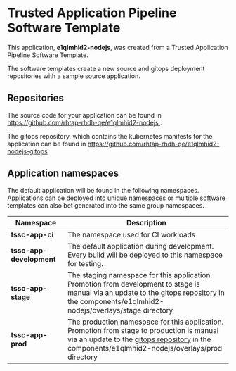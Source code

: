 # Trusted Application Pipeline Software Template

This application, **e1qlmhid2-nodejs**, was created from a Trusted Application Pipeline Software Template.

The software templates create a new source and gitops deployment repositories with a sample source application. 

## Repositories

The source code for your application can be found in [https://github.com/rhtap-rhdh-qe/e1qlmhid2-nodejs ](https://github.com/rhtap-rhdh-qe/e1qlmhid2-nodejs ).
 
The gitops repository, which contains the kubernetes manifests for the application can be found in 
[https://github.com/rhtap-rhdh-qe/e1qlmhid2-nodejs-gitops ](https://github.com/rhtap-rhdh-qe/e1qlmhid2-nodejs-gitops ) 

## Application namespaces 

The default application will be found in the following namespaces. Applications can be deployed into unique namespaces or multiple software templates can also bet generated into the same group namespaces.  

|  Namespace   |  Description   |  
| -------- | -------- |
| **tssc-app-ci** | The namespace used for CI workloads |
| **tssc-app-development** | The default application during development. Every build will be deployed to this namespace for testing. |
| **tssc-app-stage** | The staging namespace for this application. Promotion from development to stage is manual via an update to the [gitops repository](https://github.com/rhtap-rhdh-qe/e1qlmhid2-nodejs-gitops ) in the components/e1qlmhid2-nodejs/overlays/stage directory |
| **tssc-app-prod** | The production namespace for this application. Promotion from stage to production is manual via an update to the [gitops repository](https://github.com/rhtap-rhdh-qe/e1qlmhid2-nodejs-gitops ) in the components/e1qlmhid2-nodejs/overlays/prod directory |